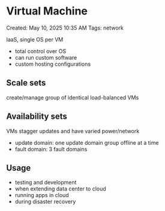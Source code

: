 # Virtual Machine

Created: May 10, 2025 10:35 AM
Tags: network

IaaS, single OS per VM

- total control over OS
- can run custom software
- custom hosting configurations

## Scale sets

create/manage group of identical load-balanced VMs

## Availability sets

VMs stagger updates and have varied power/network

- update domain: one update domain group offline at a time
- fault domain: 3 fault domains

## Usage

- testing and development
- when extending data center to cloud
- running apps in cloud
- during disaster recovery